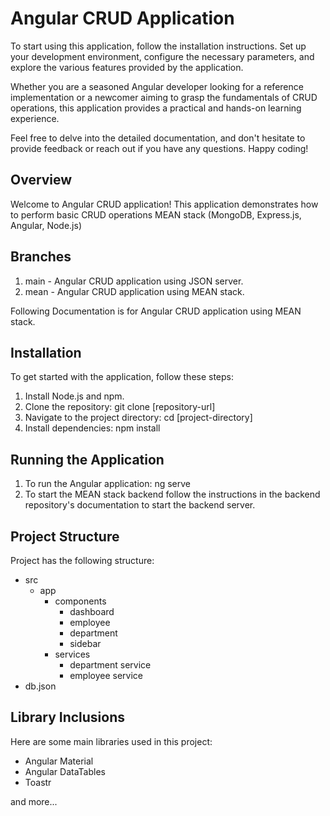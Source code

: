# Angular CRUD Application
To start using this application, follow the installation instructions. Set up your development environment, configure the necessary parameters, and explore the various features provided by the application.

Whether you are a seasoned Angular developer looking for a reference implementation or a newcomer aiming to grasp the fundamentals of CRUD operations, this application provides a practical and hands-on learning experience.

Feel free to delve into the detailed documentation, and don't hesitate to provide feedback or reach out if you have any questions. Happy coding!

## Overview
Welcome to Angular CRUD application! This application demonstrates how to perform basic CRUD operations MEAN stack (MongoDB, Express.js, Angular, Node.js)

## Branches
1. main - Angular CRUD application using JSON server.
2. mean - Angular CRUD application using MEAN stack.

Following Documentation is for Angular CRUD application using MEAN stack.

## Installation
To get started with the application, follow these steps:

1. Install Node.js and npm.
2. Clone the repository: git clone [repository-url]
3. Navigate to the project directory: cd [project-directory]
4. Install dependencies: npm install

## Running the Application
1. To run the Angular application: ng serve
2. To start the MEAN stack backend follow the instructions in the backend repository's documentation to start the backend server.

## Project Structure
Project has the following structure:
* src
  * app
      * components
           * dashboard
           * employee
           * department
           * sidebar
      * services
           * department service
           * employee service
* db.json

## Library Inclusions
Here are some main libraries used in this project:
* Angular Material
* Angular DataTables
* Toastr

and more...
